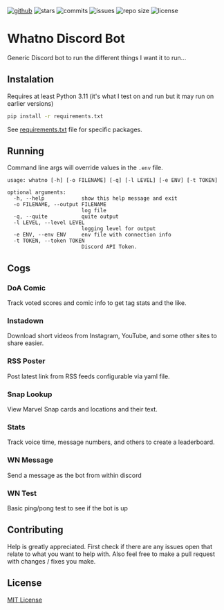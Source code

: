 [![github](https://img.shields.io/badge/GitHub-Discord_Whatno_Bot-blue?logo=github&link=https%3A%2F%2Fwww.github.com%2Fspslater%2Fdiscord-whatno)](https://www.github.com/spslater/discord-what)
![stars](https://img.shields.io/github/stars/spslater/discord-whatno)
![commits](https://img.shields.io/github/commit-activity/t/spslater/discord-whatno)
![issues](https://img.shields.io/github/issues/spslater/discord-whatno)
![repo size](https://img.shields.io/github/repo-size/spslater/discord-whatno)
![license](https://img.shields.io/github/license/spslater/discord-whatno)

# Whatno Discord Bot
Generic Discord bot to run the different things I want it to run...

## Instalation
Requires at least Python 3.11 (it's what I test on and run but it may run on earlier versions)
```bash
pip install -r requirements.txt
```
See [requirements.txt](requirements.txt) file for specific packages.


## Running
Command line args will override values in the `.env` file.

```
usage: whatno [-h] [-o FILENAME] [-q] [-l LEVEL] [-e ENV] [-t TOKEN]

optional arguments:
  -h, --help            show this help message and exit
  -o FILENAME, --output FILENAME
                        log file
  -q, --quite           quite output
  -l LEVEL, --level LEVEL
                        logging level for output
  -e ENV, --env ENV     env file with connection info
  -t TOKEN, --token TOKEN
                        Discord API Token.
```

## Cogs
### DoA Comic
Track voted scores and comic info to get tag stats and the like.

### Instadown
Download short videos from Instagram, YouTube, and some other sites to share easier.

### RSS Poster
Post latest link from RSS feeds configurable via yaml file.

### Snap Lookup
View Marvel Snap cards and locations and their text.

### Stats
Track voice time, message numbers, and others to create a leaderboard.

### WN Message
Send a message as the bot from within discord

### WN Test
Basic ping/pong test to see if the bot is up

## Contributing
Help is greatly appreciated. First check if there are any issues open that relate to what you want
to help with. Also feel free to make a pull request with changes / fixes you make.

## License
[MIT License](https://opensource.org/licenses/MIT)
